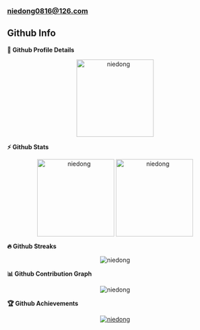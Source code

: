 ### niedong0816@126.com

<h2>Github Info</h2>
	
  <summary><b>🔎 Github Profile Details</b></summary>
<p align="center"><img height="180em" src="https://github-profile-summary-cards.vercel.app/api/cards/profile-details?username=niedong&theme=github_dark" alt="niedong" align = "center"/></p>

  <summary><b>⚡ Github Stats</b></summary>
<p align="center"><img height="180em" src="https://github-readme-stats.vercel.app/api?username=niedong&hide_border=true&count_private=true&show_icons=true&theme=radical" alt="niedong" align = "center"/>
<img height="180em" src="https://github-readme-stats.vercel.app/api/top-langs?username=niedong&show_icons=true&locale=en&layout=compact&hide_border=true&theme=radical&hide=css,html,javascript,cmake,powershell,assembly,makefile" alt="niedong" align = "center"/></p>

 <summary><b>🔥 Github Streaks</b></summary>
<p align="center"><img src="https://github-readme-streak-stats.herokuapp.com/?user=niedong&theme=black-ice&hide_border=true&stroke=0000&background=0D1117&ring=e05397&fire=e05397&currStreakLabel=e05397" alt="niedong" /></p>

<summary><b>📊 Github Contribution Graph</b></summary>
<p align="center"<a href="#"><img alt="niedong" src="https://activity-graph.herokuapp.com/graph?username=niedong&bg_color=0D1117&color=e05397&line=e05397&point=FFFFFF&hide_border=true&" /></a></p>
<!-- </details>
<details>    -->
 <summary><b>🏆 Github Achievements</b></summary>
<p align="center"> <a href="https://github.com/niedong"><img src="https://github-profile-trophy.vercel.app/?username=niedong&margin-w=5&theme=radical" alt="niedong" /></a> </p>

<br>

<!--
**niedong/niedong** is a ✨ _special_ ✨ repository because its `README.md` (this file) appears on your GitHub profile.

Here are some ideas to get you started:

- 🔭 I’m currently working on ...
- 🌱 I’m currently learning ...
- 👯 I’m looking to collaborate on ...
- 🤔 I’m looking for help with ...
- 💬 Ask me about ...
- 📫 How to reach me: ...
- 😄 Pronouns: ...
- ⚡ Fun fact: ...
-->
